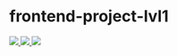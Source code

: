 # frontend-project-lvl1

<a href="https://codeclimate.com/github/codeclimate/codeclimate/maintainability">
<img src="https://api.codeclimate.com/v1/badges/a99a88d28ad37a79dbf6/maintainability" />
</a>
<a href="https://github.com/olgabelykh/frontend-project-lvl1/actions">
<img src="https://github.com/olgabelykh/frontend-project-lvl1/workflows/Node.js%20CI/badge.svg" />
</a>
<a href="https://asciinema.org/a/1nwq3SFgR4Xqm08u7AXUDsqjR" target="_blank"><img src="https://asciinema.org/a/1nwq3SFgR4Xqm08u7AXUDsqjR.svg" /></a>
